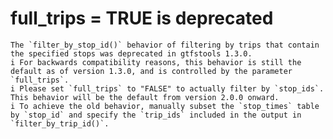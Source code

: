# full_trips = TRUE is deprecated

    The `filter_by_stop_id()` behavior of filtering by trips that contain the specified stops was deprecated in gtfstools 1.3.0.
    i For backwards compatibility reasons, this behavior is still the default as of version 1.3.0, and is controlled by the parameter `full_trips`.
    i Please set `full_trips` to "FALSE" to actually filter by `stop_ids`. This behavior will be the default from version 2.0.0 onward.
    i To achieve the old behavior, manually subset the `stop_times` table by `stop_id` and specify the `trip_ids` included in the output in `filter_by_trip_id()`.

